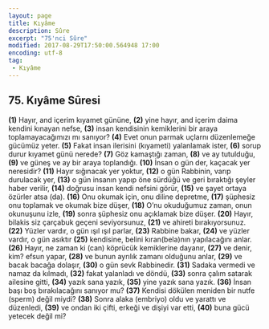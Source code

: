 ```yaml
---
layout: page
title: Kıyâme
description: Sûre
excerpt: "75'nci Sûre"
modified: 2017-08-29T17:50:00.564948 17:00
encoding: utf-8
tag: 
 - Kıyâme
---
```


## 75. Kıyâme Sûresi

**(1)** Hayır, and içerim kıyamet gününe,
**(2)** yine hayır, and içerim daima kendini kınayan nefse,
**(3)** insan kendisinin kemiklerini bir araya toplamayacağımızı mı sanıyor?
**(4)** Evet onun parmak uçlarnı düzenlemeğe gücümüz yeter.
**(5)** Fakat insan ilerisini (kıyameti) yalanlamak ister,
**(6)** sorup durur kıyamet günü nerede?
**(7)** Göz kamaştığı zaman,
**(8)** ve ay tutulduğu,
**(9)** ve güneş ve ay bir araya toplandığı.
****(10)**** İnsan o gün der, kaçacak yer neresidir? 
****(11)**** Hayır sığınacak yer yoktur,
****(12)**** o gün Rabbinin, varıp durulacak yer,
****(13)**** o gün insanın yapıp öne sürdüğü ve geri bıraktığı şeyler haber verilir,
****(14)**** doğrusu insan kendi nefsini görür,
****(15)**** ve şayet ortaya özürler atsa (da).
****(16)**** Onu okumak için, onu diline depretme,
****(17)**** şüphesiz onu toplamak ve okumak bize düşer,
****(18)**** O’nu okuduğumuz zaman, onun okunuşunu izle,
****(19)**** sonra şüphesiz onu açıklamak bize düşer.
****(20)**** Hayır, bilakis siz çarçabuk geçeni seviyorsunuz,
****(21)**** ve ahireti bırakıyorsunuz.
****(22)**** Yüzler vardır, o gün ışıl ışıl parlar,
****(23)**** Rabbine bakar,
****(24)**** ve yüzler vardır, o gün asıktır
****(25)**** kendisine, belini kıran(bela)nın yapılacağını anlar.
****(26)**** Hayır, ne zaman ki (can) köprücük kemiklerine dayanır,
****(27)**** ve denir, kim? efsun yapar,
****(28)**** ve bunun ayrılık zamanı olduğunu anlar,
****(29)**** ve bacak bacağa dolaşır,
****(30)**** o gün sevk Rabbinedir.
****(31)**** Sadaka vermedi ve namaz da kılmadı,
****(32)**** fakat yalanladı ve döndü,
****(33)**** sonra çalım satarak ailesine gitti,
****(34)**** yazık sana yazık,
****(35)**** yine yazık sana yazık.
****(36)**** İnsan başı boş bırakılacağını sanıyor mu?
****(37)**** Kendisi dökülen meniden bir nutfe (sperm) değil miydi?
****(38)**** Sonra alaka (embriyo) oldu ve yarattı ve düzenledi,
****(39)**** ve ondan iki çifti, erkeği ve dişiyi var etti, 
****(40)**** buna gücü yetecek değil mi?
